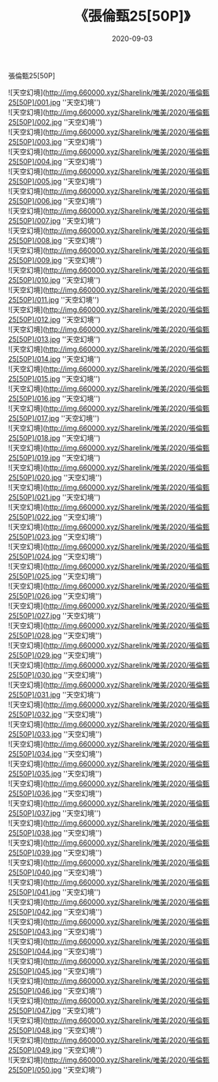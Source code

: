 ﻿---
layout: post
title:  《張倫甄25[50P]》
date:   2020-09-03
img: http://img.660000.xyz/Sharelink/唯美/2020/張倫甄25[50P]/000.jpg
categories: [美女, 清纯, 唯美]
---

張倫甄25[50P]



![天空幻境](http://img.660000.xyz/Sharelink/唯美/2020/張倫甄25[50P]/001.jpg ''天空幻境'') <br>
![天空幻境](http://img.660000.xyz/Sharelink/唯美/2020/張倫甄25[50P]/002.jpg ''天空幻境'') <br>
![天空幻境](http://img.660000.xyz/Sharelink/唯美/2020/張倫甄25[50P]/003.jpg ''天空幻境'') <br>
![天空幻境](http://img.660000.xyz/Sharelink/唯美/2020/張倫甄25[50P]/004.jpg ''天空幻境'') <br>
![天空幻境](http://img.660000.xyz/Sharelink/唯美/2020/張倫甄25[50P]/005.jpg ''天空幻境'') <br>
![天空幻境](http://img.660000.xyz/Sharelink/唯美/2020/張倫甄25[50P]/006.jpg ''天空幻境'') <br>
![天空幻境](http://img.660000.xyz/Sharelink/唯美/2020/張倫甄25[50P]/007.jpg ''天空幻境'') <br>
![天空幻境](http://img.660000.xyz/Sharelink/唯美/2020/張倫甄25[50P]/008.jpg ''天空幻境'') <br>
![天空幻境](http://img.660000.xyz/Sharelink/唯美/2020/張倫甄25[50P]/009.jpg ''天空幻境'') <br>
![天空幻境](http://img.660000.xyz/Sharelink/唯美/2020/張倫甄25[50P]/010.jpg ''天空幻境'') <br>
![天空幻境](http://img.660000.xyz/Sharelink/唯美/2020/張倫甄25[50P]/011.jpg ''天空幻境'') <br>
![天空幻境](http://img.660000.xyz/Sharelink/唯美/2020/張倫甄25[50P]/012.jpg ''天空幻境'') <br>
![天空幻境](http://img.660000.xyz/Sharelink/唯美/2020/張倫甄25[50P]/013.jpg ''天空幻境'') <br>
![天空幻境](http://img.660000.xyz/Sharelink/唯美/2020/張倫甄25[50P]/014.jpg ''天空幻境'') <br>
![天空幻境](http://img.660000.xyz/Sharelink/唯美/2020/張倫甄25[50P]/015.jpg ''天空幻境'') <br>
![天空幻境](http://img.660000.xyz/Sharelink/唯美/2020/張倫甄25[50P]/016.jpg ''天空幻境'') <br>
![天空幻境](http://img.660000.xyz/Sharelink/唯美/2020/張倫甄25[50P]/017.jpg ''天空幻境'') <br>
![天空幻境](http://img.660000.xyz/Sharelink/唯美/2020/張倫甄25[50P]/018.jpg ''天空幻境'') <br>
![天空幻境](http://img.660000.xyz/Sharelink/唯美/2020/張倫甄25[50P]/019.jpg ''天空幻境'') <br>
![天空幻境](http://img.660000.xyz/Sharelink/唯美/2020/張倫甄25[50P]/020.jpg ''天空幻境'') <br>
![天空幻境](http://img.660000.xyz/Sharelink/唯美/2020/張倫甄25[50P]/021.jpg ''天空幻境'') <br>
![天空幻境](http://img.660000.xyz/Sharelink/唯美/2020/張倫甄25[50P]/022.jpg ''天空幻境'') <br>
![天空幻境](http://img.660000.xyz/Sharelink/唯美/2020/張倫甄25[50P]/023.jpg ''天空幻境'') <br>
![天空幻境](http://img.660000.xyz/Sharelink/唯美/2020/張倫甄25[50P]/024.jpg ''天空幻境'') <br>
![天空幻境](http://img.660000.xyz/Sharelink/唯美/2020/張倫甄25[50P]/025.jpg ''天空幻境'') <br>
![天空幻境](http://img.660000.xyz/Sharelink/唯美/2020/張倫甄25[50P]/026.jpg ''天空幻境'') <br>
![天空幻境](http://img.660000.xyz/Sharelink/唯美/2020/張倫甄25[50P]/027.jpg ''天空幻境'') <br>
![天空幻境](http://img.660000.xyz/Sharelink/唯美/2020/張倫甄25[50P]/028.jpg ''天空幻境'') <br>
![天空幻境](http://img.660000.xyz/Sharelink/唯美/2020/張倫甄25[50P]/029.jpg ''天空幻境'') <br>
![天空幻境](http://img.660000.xyz/Sharelink/唯美/2020/張倫甄25[50P]/030.jpg ''天空幻境'') <br>
![天空幻境](http://img.660000.xyz/Sharelink/唯美/2020/張倫甄25[50P]/031.jpg ''天空幻境'') <br>
![天空幻境](http://img.660000.xyz/Sharelink/唯美/2020/張倫甄25[50P]/032.jpg ''天空幻境'') <br>
![天空幻境](http://img.660000.xyz/Sharelink/唯美/2020/張倫甄25[50P]/033.jpg ''天空幻境'') <br>
![天空幻境](http://img.660000.xyz/Sharelink/唯美/2020/張倫甄25[50P]/034.jpg ''天空幻境'') <br>
![天空幻境](http://img.660000.xyz/Sharelink/唯美/2020/張倫甄25[50P]/035.jpg ''天空幻境'') <br>
![天空幻境](http://img.660000.xyz/Sharelink/唯美/2020/張倫甄25[50P]/036.jpg ''天空幻境'') <br>
![天空幻境](http://img.660000.xyz/Sharelink/唯美/2020/張倫甄25[50P]/037.jpg ''天空幻境'') <br>
![天空幻境](http://img.660000.xyz/Sharelink/唯美/2020/張倫甄25[50P]/038.jpg ''天空幻境'') <br>
![天空幻境](http://img.660000.xyz/Sharelink/唯美/2020/張倫甄25[50P]/039.jpg ''天空幻境'') <br>
![天空幻境](http://img.660000.xyz/Sharelink/唯美/2020/張倫甄25[50P]/040.jpg ''天空幻境'') <br>
![天空幻境](http://img.660000.xyz/Sharelink/唯美/2020/張倫甄25[50P]/041.jpg ''天空幻境'') <br>
![天空幻境](http://img.660000.xyz/Sharelink/唯美/2020/張倫甄25[50P]/042.jpg ''天空幻境'') <br>
![天空幻境](http://img.660000.xyz/Sharelink/唯美/2020/張倫甄25[50P]/043.jpg ''天空幻境'') <br>
![天空幻境](http://img.660000.xyz/Sharelink/唯美/2020/張倫甄25[50P]/044.jpg ''天空幻境'') <br>
![天空幻境](http://img.660000.xyz/Sharelink/唯美/2020/張倫甄25[50P]/045.jpg ''天空幻境'') <br>
![天空幻境](http://img.660000.xyz/Sharelink/唯美/2020/張倫甄25[50P]/046.jpg ''天空幻境'') <br>
![天空幻境](http://img.660000.xyz/Sharelink/唯美/2020/張倫甄25[50P]/047.jpg ''天空幻境'') <br>
![天空幻境](http://img.660000.xyz/Sharelink/唯美/2020/張倫甄25[50P]/048.jpg ''天空幻境'') <br>
![天空幻境](http://img.660000.xyz/Sharelink/唯美/2020/張倫甄25[50P]/049.jpg ''天空幻境'') <br>
![天空幻境](http://img.660000.xyz/Sharelink/唯美/2020/張倫甄25[50P]/050.jpg ''天空幻境'') <br>